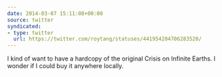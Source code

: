 ```yaml
---
date: 2014-03-07 15:11:08+00:00
source: twitter
syndicated:
- type: twitter
  url: https://twitter.com/roytang/statuses/441954204706283520/
---
```


I kind of want to have a hardcopy of the original Crisis on Infinite Earths. I wonder if I could buy it anywhere locally.